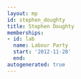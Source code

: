 ```yaml
---
layout: mp
id: stephen_doughty
title: Stephen Doughty
memberships:
- id: lab
  name: Labour Party
  start: '2012-11-28'
  end: 
autogenerated: true
---
```

